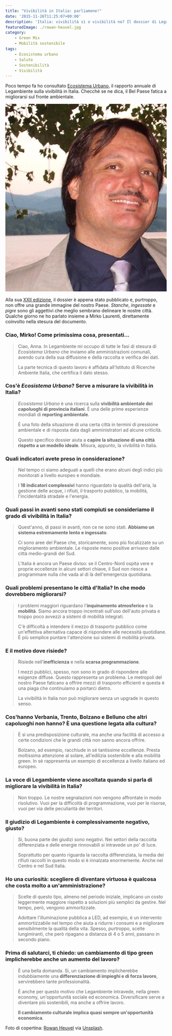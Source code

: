 ```yaml
---
title: "Vivibilità in Italia: parliamone!"
date: '2015-11-26T11:25:07+00:00'
description: 'Italia: vivibilità sì o vivibilità no? Il dossier di Legambiente "Ecosistema Urbano" cerca di dare una risposta.'
featuredImage: ./rowan-heuvel.jpg
category:
    - Green Mix
    - Mobilità sostenibile
tags:
    - Ecosistema urbano
    - Salute
    - Sostenibilità
    - Vivibilità
---
```



Poco tempo fa ho consultato [Ecosistema Urbano](http://www.legambiente.it/contenuti/comunicati/ecosistema-urbano-xxii-edizione), il rapporto annuale di Legambiente sulla vivibilità in Italia. Checché se ne dica, il Bel Paese fatica a migliorarsi sul fronte ambientale.

![Mirko Laurenti](./legambiente-mirko-laurenti.jpg)

Alla sua [XXII edizione](http://www.legambiente.it/sites/default/files/docs/ecosistemaurbano_2015_xxiiedizione.pdf), il dossier è appena stato pubblicato e, purtroppo, non offre una grande immagine del nostro Paese. *Stanche*, *ingessate* e *pigre* sono gli aggettivi che meglio sembrano delineare le nostre città.
Qualche giorno ne ho parlato insieme a Mirko Laurenti, direttamente coinvolto nella stesura del documento.

### Ciao, Mirko! Come primissima cosa, presentati...

> Ciao, Anna. In Legambiente mi occupo di tutte le fasi di stesura di *Ecosistema Urbano* che inviamo alle amministrazioni comunali, avendo cura della sua diffusione e della raccolta e verifica dei dati.
>
> La parte tecnica di questo lavoro è affidata all'Istituto di Ricerche Ambiente Italia, che certifica il dato stesso.

### Cos'è *Ecosistema Urbano*? Serve a misurare la vivibilità in Italia?

> *Ecosistema Urbano* è una ricerca sulla **vivibilità ambientale dei capoluoghi di provincia italiani**. È una delle prime esperienze mondiali di **reporting ambientale**.
>
> È una foto della situazione di una certa città in termini di pressione ambientale e di risposta data dagli amministratori ad alcune criticità.
>
> Questo specifico dossier aiuta a **capire la situazione di una città rispetto a un modello ideale**. Misura, appunto, la vivibilità in Italia.

### Quali indicatori avete preso in considerazione?

> Nel tempo ci siamo adeguati a quelli che erano alcuni degli indici più monitorati a livello europeo e mondiale.
>
> I **18 indicatori complessivi** hanno riguardato la qualità dell'aria, la gestione delle acque, i rifiuti, il trasporto pubblico, la mobilità, l'incidentalità stradale e l'energia.

### Quali passi in avanti sono stati compiuti se consideriamo il grado di vivibilità in Italia?

> Quest'anno, di passi in avanti, non ce ne sono stati. **Abbiamo un sistema estremamente lento e ingessato**.
>
> Ci sono aree del Paese che, storicamente, sono più focalizzate su un miglioramento ambientale. Le risposte meno positive arrivano dalle città medio-grandi del Sud.
>
> L'Italia è ancora un Paese diviso: se il Centro-Nord ospita vere e proprie eccellenze in alcuni settori chiave, il Sud non riesce a programmare nulla che vada al di là dell'emergenza quotidiana.

### Quali problemi presentano le città d'Italia? In che modo dovrebbero migliorarsi?

> I problemi maggiori riguardano l'**inquinamento atmosferico** e la **mobilità**. Siamo ancora troppo incentrati sull'uso dell'auto privata e troppo poco avvezzi a sistemi di mobilità integrati.
>
> C'è difficoltà a intendere il mezzo di trasporto pubblico come un'effettiva alternativa capace di rispondere alle necessità quotidiane. È più semplice puntare l'attenzione sui sistemi di mobilità privata.

### E il motivo dove risiede?

> Risiede nell'**inefficienza** e nella **scarsa programmazione**.
>
> I mezzi pubblici, spesso, non sono in grado di rispondere alle esigenze diffuse. Questo rappresenta un problema. Le metropoli del nostro Paese faticano a offrire mezzi di trasporto efficienti e questa è una piaga che continuiamo a portarci dietro.
>
> La vivibilità in Italia non può migliorare senza un upgrade in questo senso.

### Cos'hanno Verbania, Trento, Bolzano e Belluno che altri capoluoghi non hanno? È una questione legata alla cultura?

> È sì una predisposizione culturale, ma anche una facilità di accesso a certe condizioni che le grandi città non sanno ancora offrire.
>
> Bolzano, ad esempio, racchiude in sé tantissime eccellenze. Presta moltissima attenzione al solare, all'edilizia sostenibile e alla mobilità green. In sé rappresenta un esempio di eccellenza a livello italiano ed europeo.

### La voce di Legambiente viene ascoltata quando si parla di migliorare la vivibilità in Italia?

> Non troppo. Le nostre segnalazioni non vengono affrontate in modo risolutivo. Vuoi per la difficoltà di programmazione, vuoi per le risorse, vuoi per via delle peculiarità dei territori.

### Il giudizio di Legambiente è complessivamente negativo, giusto?

> Sì, buona parte dei giudizi sono negativi. Nei settori della raccolta differenziata e delle energie rinnovabili si intravede un po' di luce.
>
> Soprattutto per quanto riguarda la raccolta differenziata, la media dei rifiuti raccolti in questo modo si è innalzata enormemente. Anche nel Centro e nel Sud Italia.

### Ho una curiosità: scegliere di diventare virtuosa è qualcosa che costa molto a un'amministrazione?

> Scelte di questo tipo, almeno nel periodo iniziale, implicano un costo leggermente maggiore rispetto a soluzioni più semplici da gestire. Nel tempo, però, vengono ammortizzate.
>
> Adottare l'illuminazione pubblica a LED, ad esempio, è un intervento ammortizzabile nel tempo che aiuta a ridurre i consumi e a migliorare sensibilmente la qualità della vita. Spesso, purtroppo, scelte lungimiranti, che però ripagano a distanza di 4 o 5 anni, passano in secondo piano.

### Prima di salutarci, ti chiedo: un cambiamento di tipo green implicherebbe anche un aumento del lavoro?

> È una bella domanda. Sì, un cambiamento implicherebbe indubbiamente una **differenziazione di impieghi e di forza lavoro**, servirebbero tante professionalità.
>
> È anche per questo motivo che Legambiente intravede, nella green economy, un'opportunità sociale ed economica. Diversificare serve a diventare più sostenibili, ma anche a offrire lavoro.
>
> **Il cambiamento culturale implica quasi sempre un'opportunità economica**.

Foto di copertina: [Rowan Heuvel](http://www.insolitus.nl/?utm_source=Unsplash&utm_medium=website&utm_campaign=unsplash) via [Unsplash](https://unsplash.com).
